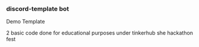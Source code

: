 ### discord-template bot
Demo Template

2 basic code done for educational purposes under tinkerhub she hackathon fest

